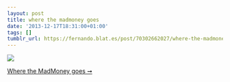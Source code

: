 ```yaml
---
layout: post
title: where the madmoney goes
date: '2013-12-17T18:31:00+01:00'
tags: []
tumblr_url: https://fernando.blat.es/post/70302662027/where-the-madmoney-goes
---
```

 ![](/tumblr_files/tumblr_mxyop3GFE61qz4y16o1_1280.png)  

[Where the MadMoney goes ➞](http://visualizados.com/where-the-madmoney-goes)
